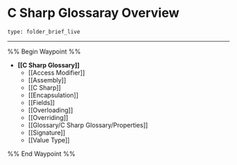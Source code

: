 # C Sharp Glossaray Overview
 
```ccard
type: folder_brief_live
```
 
---

%% Begin Waypoint %%
- **[[C Sharp Glossary]]**
	- [[Access Modifier]]
	- [[Assembly]]
	- [[C Sharp]]
	- [[Encapsulation]]
	- [[Fields]]
	- [[Overloading]]
	- [[Overriding]]
	- [[Glossary/C Sharp Glossary/Properties]]
	- [[Signature]]
	- [[Value Type]]

%% End Waypoint %%